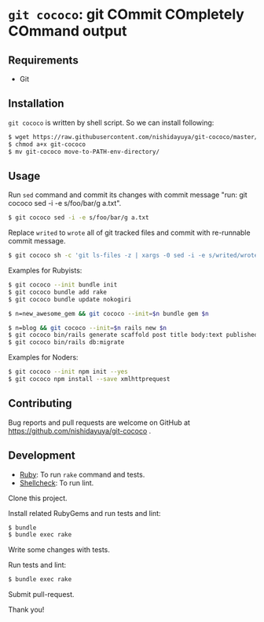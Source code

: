 # `git cococo`: git COmmit COmpletely COmmand output

## Requirements

* Git

## Installation

`git cococo` is written by shell script. So we can install following:

```sh
$ wget https://raw.githubusercontent.com/nishidayuya/git-cococo/master/exe/git-cococo
$ chmod a+x git-cococo
$ mv git-cococo move-to-PATH-env-directory/
```

## Usage

Run `sed` command and commit its changes with commit message "run: git cococo sed -i -e s/foo/bar/g a.txt".

```sh
$ git cococo sed -i -e s/foo/bar/g a.txt
```

Replace `writed` to `wrote` all of git tracked files and commit with re-runnable commit message.

```sh
$ git cococo sh -c 'git ls-files -z | xargs -0 sed -i -e s/writed/wrote/g'
```

Examples for Rubyists:

```sh
$ git cococo --init bundle init
$ git cococo bundle add rake
$ git cococo bundle update nokogiri

$ n=new_awesome_gem && git cococo --init=$n bundle gem $n

$ n=blog && git cococo --init=$n rails new $n
$ git cococo bin/rails generate scaffold post title body:text published_at:datetime
$ git cococo bin/rails db:migrate
```

Examples for Noders:

```sh
$ git cococo --init npm init --yes
$ git cococo npm install --save xmlhttprequest
```

## Contributing

Bug reports and pull requests are welcome on GitHub at https://github.com/nishidayuya/git-cococo .

## Development

* [Ruby](https://www.ruby-lang.org/): To run `rake` command and tests.
* [Shellcheck](https://github.com/koalaman/shellcheck#installing): To run lint.

Clone this project.

Install related RubyGems and run tests and lint:

```sh
$ bundle
$ bundle exec rake
```

Write some changes with tests.

Run tests and lint:

```sh
$ bundle exec rake
```

Submit pull-request.

Thank you!
